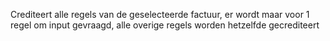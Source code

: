 Crediteert alle regels van de geselecteerde factuur, er wordt maar voor 1 regel om input gevraagd, alle overige regels worden hetzelfde gecrediteert
